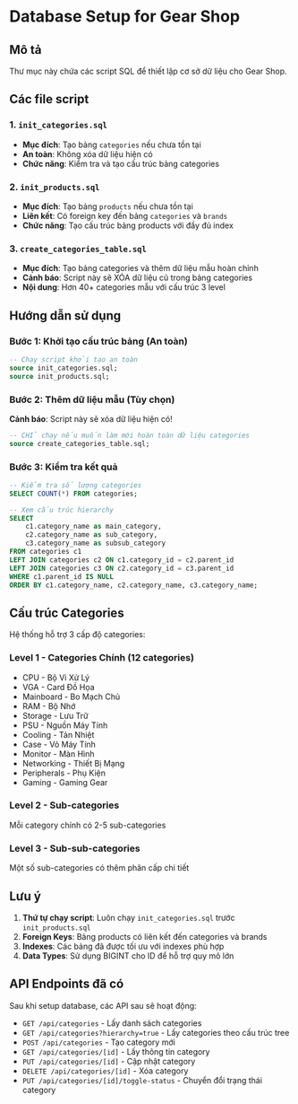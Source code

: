 # Database Setup for Gear Shop

## Mô tả

Thư mục này chứa các script SQL để thiết lập cơ sở dữ liệu cho Gear Shop.

## Các file script

### 1. `init_categories.sql`

- **Mục đích**: Tạo bảng `categories` nếu chưa tồn tại
- **An toàn**: Không xóa dữ liệu hiện có
- **Chức năng**: Kiểm tra và tạo cấu trúc bảng categories

### 2. `init_products.sql`

- **Mục đích**: Tạo bảng `products` nếu chưa tồn tại
- **Liên kết**: Có foreign key đến bảng `categories` và `brands`
- **Chức năng**: Tạo cấu trúc bảng products với đầy đủ index

### 3. `create_categories_table.sql`

- **Mục đích**: Tạo bảng categories và thêm dữ liệu mẫu hoàn chỉnh
- **Cảnh báo**: Script này sẽ XÓA dữ liệu cũ trong bảng categories
- **Nội dung**: Hơn 40+ categories mẫu với cấu trúc 3 level

## Hướng dẫn sử dụng

### Bước 1: Khởi tạo cấu trúc bảng (An toàn)

```sql
-- Chạy script khởi tạo an toàn
source init_categories.sql;
source init_products.sql;
```

### Bước 2: Thêm dữ liệu mẫu (Tùy chọn)

**Cảnh báo**: Script này sẽ xóa dữ liệu hiện có!

```sql
-- CHỈ chạy nếu muốn làm mới hoàn toàn dữ liệu categories
source create_categories_table.sql;
```

### Bước 3: Kiểm tra kết quả

```sql
-- Kiểm tra số lượng categories
SELECT COUNT(*) FROM categories;

-- Xem cấu trúc hierarchy
SELECT
    c1.category_name as main_category,
    c2.category_name as sub_category,
    c3.category_name as subsub_category
FROM categories c1
LEFT JOIN categories c2 ON c1.category_id = c2.parent_id
LEFT JOIN categories c3 ON c2.category_id = c3.parent_id
WHERE c1.parent_id IS NULL
ORDER BY c1.category_name, c2.category_name, c3.category_name;
```

## Cấu trúc Categories

Hệ thống hỗ trợ 3 cấp độ categories:

### Level 1 - Categories Chính (12 categories)

- CPU - Bộ Vi Xử Lý
- VGA - Card Đồ Họa
- Mainboard - Bo Mạch Chủ
- RAM - Bộ Nhớ
- Storage - Lưu Trữ
- PSU - Nguồn Máy Tính
- Cooling - Tản Nhiệt
- Case - Vỏ Máy Tính
- Monitor - Màn Hình
- Networking - Thiết Bị Mạng
- Peripherals - Phụ Kiện
- Gaming - Gaming Gear

### Level 2 - Sub-categories

Mỗi category chính có 2-5 sub-categories

### Level 3 - Sub-sub-categories

Một số sub-categories có thêm phân cấp chi tiết

## Lưu ý

1. **Thứ tự chạy script**: Luôn chạy `init_categories.sql` trước `init_products.sql`
2. **Foreign Keys**: Bảng products có liên kết đến categories và brands
3. **Indexes**: Các bảng đã được tối ưu với indexes phù hợp
4. **Data Types**: Sử dụng BIGINT cho ID để hỗ trợ quy mô lớn

## API Endpoints đã có

Sau khi setup database, các API sau sẽ hoạt động:

- `GET /api/categories` - Lấy danh sách categories
- `GET /api/categories?hierarchy=true` - Lấy categories theo cấu trúc tree
- `POST /api/categories` - Tạo category mới
- `GET /api/categories/[id]` - Lấy thông tin category
- `PUT /api/categories/[id]` - Cập nhật category
- `DELETE /api/categories/[id]` - Xóa category
- `PUT /api/categories/[id]/toggle-status` - Chuyển đổi trạng thái category
